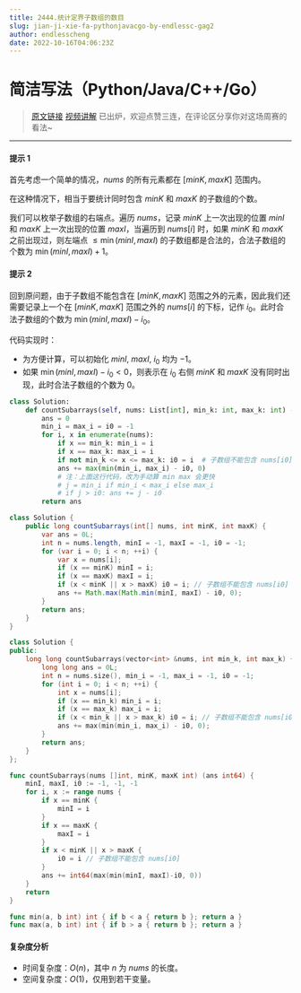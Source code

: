 ```yaml
---
title: 2444.统计定界子数组的数目
slug: jian-ji-xie-fa-pythonjavacgo-by-endlessc-gag2
author: endlesscheng
date: 2022-10-16T04:06:23Z
---
```

# 简洁写法（Python/Java/C++/Go）
 
> [原文链接](https://leetcode.cn/problems/count-subarrays-with-fixed-bounds/solution/jian-ji-xie-fa-pythonjavacgo-by-endlessc-gag2)
[视频讲解](https://www.bilibili.com/video/BV1Ae4y1i7PM) 已出炉，欢迎点赞三连，在评论区分享你对这场周赛的看法~

---

#### 提示 1

首先考虑一个简单的情况，$\textit{nums}$ 的所有元素都在 $[\textit{minK},\textit{maxK}]$ 范围内。

在这种情况下，相当于要统计同时包含 $\textit{minK}$ 和 $\textit{maxK}$ 的子数组的个数。

我们可以枚举子数组的右端点。遍历 $\textit{nums}$，记录 $\textit{minK}$ 上一次出现的位置 $\textit{minI}$ 和 $\textit{maxK}$ 上一次出现的位置 $\textit{maxI}$，当遍历到 $\textit{nums}[i]$ 时，如果 $\textit{minK}$ 和 $\textit{maxK}$ 之前出现过，则左端点 $\le\min(\textit{minI},\textit{maxI})$ 的子数组都是合法的，合法子数组的个数为 $\min(\textit{minI},\textit{maxI})+1$。

#### 提示 2

回到原问题，由于子数组不能包含在 $[\textit{minK},\textit{maxK}]$ 范围之外的元素，因此我们还需要记录上一个在 $[\textit{minK},\textit{maxK}]$ 范围之外的 $\textit{nums}[i]$ 的下标，记作 $i_0$。此时合法子数组的个数为 $\min(\textit{minI},\textit{maxI})-i_0$。

代码实现时：

- 为方便计算，可以初始化 $\textit{minI},\ \textit{maxI},\ i_0$ 均为 $-1$。
- 如果 $\min(\textit{minI},\textit{maxI})-i_0 < 0$，则表示在 $i_0$ 右侧 $\textit{minK}$ 和 $\textit{maxK}$ 没有同时出现，此时合法子数组的个数为 $0$。

```py [sol1-Python3]
class Solution:
    def countSubarrays(self, nums: List[int], min_k: int, max_k: int) -> int:
        ans = 0
        min_i = max_i = i0 = -1
        for i, x in enumerate(nums):
            if x == min_k: min_i = i
            if x == max_k: max_i = i
            if not min_k <= x <= max_k: i0 = i  # 子数组不能包含 nums[i0]
            ans += max(min(min_i, max_i) - i0, 0)
            # 注：上面这行代码，改为手动算 min max 会更快
            # j = min_i if min_i < max_i else max_i
            # if j > i0: ans += j - i0
        return ans
```

```java [sol1-Java]
class Solution {
    public long countSubarrays(int[] nums, int minK, int maxK) {
        var ans = 0L;
        int n = nums.length, minI = -1, maxI = -1, i0 = -1;
        for (var i = 0; i < n; ++i) {
            var x = nums[i];
            if (x == minK) minI = i;
            if (x == maxK) maxI = i;
            if (x < minK || x > maxK) i0 = i; // 子数组不能包含 nums[i0]
            ans += Math.max(Math.min(minI, maxI) - i0, 0);
        }
        return ans;
    }
}
```

```cpp [sol1-C++]
class Solution {
public:
    long long countSubarrays(vector<int> &nums, int min_k, int max_k) {
        long long ans = 0L;
        int n = nums.size(), min_i = -1, max_i = -1, i0 = -1;
        for (int i = 0; i < n; ++i) {
            int x = nums[i];
            if (x == min_k) min_i = i;
            if (x == max_k) max_i = i;
            if (x < min_k || x > max_k) i0 = i; // 子数组不能包含 nums[i0]
            ans += max(min(min_i, max_i) - i0, 0);
        }
        return ans;
    }
};
```

```go [sol1-Go]
func countSubarrays(nums []int, minK, maxK int) (ans int64) {
	minI, maxI, i0 := -1, -1, -1
	for i, x := range nums {
		if x == minK {
			minI = i
		}
		if x == maxK {
			maxI = i
		}
		if x < minK || x > maxK {
			i0 = i // 子数组不能包含 nums[i0]
		}
		ans += int64(max(min(minI, maxI)-i0, 0))
	}
	return
}

func min(a, b int) int { if b < a { return b }; return a }
func max(a, b int) int { if b > a { return b }; return a }
```

#### 复杂度分析

- 时间复杂度：$O(n)$，其中 $n$ 为 $\textit{nums}$ 的长度。
- 空间复杂度：$O(1)$，仅用到若干变量。

